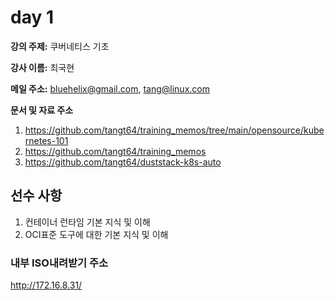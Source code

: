 # day 1

**강의 주제:** 쿠버네티스 기초

**강사 이름:** 최국현

**메일 주소:** bluehelix@gmail.com, tang@linux.com

**문서 및 자료 주소**
1. https://github.com/tangt64/training_memos/tree/main/opensource/kubernetes-101
2. https://github.com/tangt64/training_memos
3. https://github.com/tangt64/duststack-k8s-auto

## 선수 사항

1. 컨테이너 런타임 기본 지식 및 이해
2. OCI표준 도구에 대한 기본 지식 및 이해


### 내부 ISO내려받기 주소

http://172.16.8.31/
